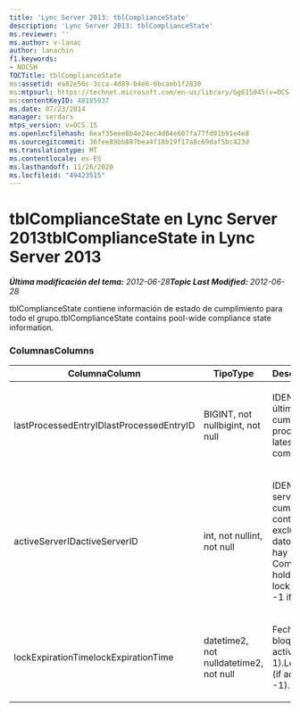 ```yaml
---
title: 'Lync Server 2013: tblComplianceState'
description: 'Lync Server 2013: tblComplianceState'
ms.reviewer: ''
ms.author: v-lanac
author: lanachin
f1.keywords:
- NOCSH
TOCTitle: tblComplianceState
ms:assetid: ea82e56c-3cca-4d89-b4e6-6bcaeb1f2830
ms:mtpsurl: https://technet.microsoft.com/en-us/library/Gg615045(v=OCS.15)
ms:contentKeyID: 48185937
ms.date: 07/23/2014
manager: serdars
mtps_version: v=OCS.15
ms.openlocfilehash: 6eaf35eee8b4e24ec4d04e607fa77fd91b91e4e8
ms.sourcegitcommit: 36fee89bb887bea4f18b19f17a8c69daf5bc423d
ms.translationtype: MT
ms.contentlocale: es-ES
ms.lasthandoff: 11/26/2020
ms.locfileid: "49423515"
---
```

# <a name="tblcompliancestate-in-lync-server-2013"></a><span data-ttu-id="5fa59-103">tblComplianceState en Lync Server 2013</span><span class="sxs-lookup"><span data-stu-id="5fa59-103">tblComplianceState in Lync Server 2013</span></span>

<div data-xmlns="http://www.w3.org/1999/xhtml">

<div class="topic" data-xmlns="http://www.w3.org/1999/xhtml" data-msxsl="urn:schemas-microsoft-com:xslt" data-cs="https://msdn.microsoft.com/">

<div data-asp="https://msdn2.microsoft.com/asp">



</div>

<div id="mainSection">

<div id="mainBody"><span data-ttu-id="5fa59-104">

<span> </span></span><span class="sxs-lookup"><span data-stu-id="5fa59-104">

<span> </span></span></span>

<span data-ttu-id="5fa59-105">_**Última modificación del tema:** 2012-06-28_</span><span class="sxs-lookup"><span data-stu-id="5fa59-105">_**Topic Last Modified:** 2012-06-28_</span></span>

<span data-ttu-id="5fa59-106">tblComplianceState contiene información de estado de cumplimiento para todo el grupo.</span><span class="sxs-lookup"><span data-stu-id="5fa59-106">tblComplianceState contains pool-wide compliance state information.</span></span>

### <a name="columns"></a><span data-ttu-id="5fa59-107">Columnas</span><span class="sxs-lookup"><span data-stu-id="5fa59-107">Columns</span></span>

<table>
<colgroup>
<col style="width: 33%" />
<col style="width: 33%" />
<col style="width: 33%" />
</colgroup>
<thead>
<tr class="header">
<th><span data-ttu-id="5fa59-108">Columna</span><span class="sxs-lookup"><span data-stu-id="5fa59-108">Column</span></span></th>
<th><span data-ttu-id="5fa59-109">Tipo</span><span class="sxs-lookup"><span data-stu-id="5fa59-109">Type</span></span></th>
<th><span data-ttu-id="5fa59-110">Descripción</span><span class="sxs-lookup"><span data-stu-id="5fa59-110">Description</span></span></th>
</tr>
</thead>
<tbody>
<tr class="odd">
<td><p><span data-ttu-id="5fa59-111">lastProcessedEntryID</span><span class="sxs-lookup"><span data-stu-id="5fa59-111">lastProcessedEntryID</span></span></p></td>
<td><p><span data-ttu-id="5fa59-112">BIGINT, not null</span><span class="sxs-lookup"><span data-stu-id="5fa59-112">bigint, not null</span></span></p></td>
<td><p><span data-ttu-id="5fa59-113">IDENTIFICADOR del último evento de cumplimiento procesado.</span><span class="sxs-lookup"><span data-stu-id="5fa59-113">ID of the latest processed compliance event.</span></span></p></td>
</tr>
<tr class="even">
<td><p><span data-ttu-id="5fa59-114">activeServerID</span><span class="sxs-lookup"><span data-stu-id="5fa59-114">activeServerID</span></span></p></td>
<td><p><span data-ttu-id="5fa59-115">int, not null</span><span class="sxs-lookup"><span data-stu-id="5fa59-115">int, not null</span></span></p></td>
<td><p><span data-ttu-id="5fa59-116">IDENTIFICADOR del servidor de cumplimiento que contiene el bloqueo exclusivo de la base de datos, o bien-1 si no hay ninguno.</span><span class="sxs-lookup"><span data-stu-id="5fa59-116">ID of the Compliance server holding the exclusive lock on the database, or -1 if none.</span></span></p></td>
</tr>
<tr class="odd">
<td><p><span data-ttu-id="5fa59-117">lockExpirationTime</span><span class="sxs-lookup"><span data-stu-id="5fa59-117">lockExpirationTime</span></span></p></td>
<td><p><span data-ttu-id="5fa59-118">datetime2, not null</span><span class="sxs-lookup"><span data-stu-id="5fa59-118">datetime2, not null</span></span></p></td>
<td><p><span data-ttu-id="5fa59-119">Fecha de expiración de bloqueo (si activeServerID no es-1).</span><span class="sxs-lookup"><span data-stu-id="5fa59-119">Lock expiration time (if activeServerID is not -1).</span></span></p></td>
</tr>
</tbody>
</table><span data-ttu-id="5fa59-120">


</div>

<span> </span>

</div>

</div>

</span><span class="sxs-lookup"><span data-stu-id="5fa59-120">


</div>

<span> </span>

</div>

</div>

</span></span></div>


